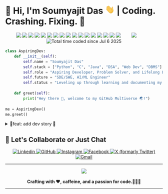 <h1>📢 Hi, I'm Soumyajit Das <img src="https://raw.githubusercontent.com/ABSphreak/ABSphreak/master/gifs/Hi.gif" width="30px"> | Coding. Crashing. Fixing. 🚀</h1>

<img align='right' src='https://user-images.githubusercontent.com/5713670/87202985-820dcb80-c2b6-11ea-9f56-7ec461c497c3.gif' width='100"'>

<p align="center">
<!-- Languages -->
<img src="https://img.shields.io/badge/Python-6A0DAD?style=flat&logo=python&logoColor=white"/>
<img src="https://img.shields.io/badge/C-00599C?style=flat&logo=c&logoColor=white"/>
<img src="https://img.shields.io/badge/Java-228B22?logo=openjdk&logoColor=white"/>
<img src="https://img.shields.io/badge/JavaScript-F7DF1E?style=flat&logo=javascript&logoColor=black"/>

<!-- Web Dev -->
<img src="https://img.shields.io/badge/HTML5-E34F26?style=flat&logo=html5&logoColor=white"/>
<img src="https://img.shields.io/badge/CSS-1572B6?logo=css&logoColor=fff"/>
<img src="https://img.shields.io/badge/Bootstrap-7952B3?style=flat&logo=bootstrap&logoColor=white"/>

<!-- Frameworks -->
<img src="https://img.shields.io/badge/Node.js-339933?style=flat&logo=nodedotjs&logoColor=white"/>
<img src="https://img.shields.io/badge/React-61DAFB?style=flat&logo=react&logoColor=black"/>
<img src="https://img.shields.io/badge/Express.js-000000?style=flat&logo=express&logoColor=white"/>

<!-- DB & Tools -->
<img src="https://img.shields.io/badge/MySQL-4479A1?style=flat&logo=mysql&logoColor=white"/>
<img src="https://img.shields.io/badge/MongoDB-%234ea94b.svg?logo=mongodb&logoColor=white"/>
<img src="https://img.shields.io/badge/Git-F05032?style=flat&logo=git&logoColor=white"/>
<img src="https://img.shields.io/badge/GitHub-181717?style=flat&logo=github&logoColor=white"/>
<img src="https://custom-icon-badges.demolab.com/badge/Visual%20Studio%20Code-0078d7.svg?logo=vsc&logoColor=white"/>

<!-- Learning -->
<img src="https://img.shields.io/badge/DSA-Important-red?style=flat"/>
<!-- <img src="https://img.shields.io/badge/Machine%20Learning-795548?style=flat&logo=scikit-learn&logoColor=white"/> -->

<!-- Others -->
<img src="https://custom-icon-badges.demolab.com/badge/Windows-0078D6?logo=windows11&logoColor=white"/>
<img src="https://wakatime.com/badge/user/a7c49aa5-ad65-4176-bfd5-65724f8c0878.svg" alt="Total time coded since Jul 6 2025"/>
<!--<img src="https://badges.frapsoft.com/os/v1/open-source.svg?v=103/"/>-->
</p>

```python
class AspiringDev:
    def __init__(self):
        self.name = "Soumyajit Das"
        self.stack = ["Python", "C", "Java", "DSA", "Web Dev", "DBMS"]
        self.role = "Aspiring Developer, Problem Solver, and Lifelong Learner"
        self.future = "SDE/SWE, AI/ML Engineer"
        self.status = "Leveling up through learning and documenting my journey..."

    def greet(self):
        print("Hey there 👋, welcome to my GitHub Multiverse 🌏!")

me = AspiringDev()
me.greet()
```

<details>
<summary>📌feat: add dev story 💭</summary>

## ⭕ @CuriousL◌◌p🐜

I'm a Computer Science and Engineering undergrad from Murshidabad College of Engineering and Technology, Berhampore (W.B.), passionate about writing clean code and solving real-world problems.

My journey started with Python scripts fueled by curiosity and caffeine, and now spans full-stack development, AI experiments, and late-night GitHub sessions.

From West Bengal — Where chai brews ideas and code compiles dreams — I’m learning by doing, committing often, and constantly improving.

Always up for collaboration, innovation, and a good debugging challenge.

> **Motto:** “ Break things. Understand deeper. Build stronger ”


## 🎮 Projects I’m Proud Of

🧠 **Time Coded Since 6th Jul, 2025** --> <img src="https://wakatime.com/badge/user/a7c49aa5-ad65-4176-bfd5-65724f8c0878.svg" alt="Total time coded since Jul 6 2025" />
- These aren’t just "fun little projects" — they're logic-powered machines with a soul. 

| Project                          | Idea                                                                  | Status          |
|----------------------------------|-----------------------------------------------------------------------|-----------------|
| ❓ My Final Year Project         | <thinking...>                                                         | ⚠️ Not Started |
| ❤️‍🩹 `CareHive-Clinic`             | Where care meets convenience – book, consult, and heal online         | 🛠️ WIP         |
| 👨🏻‍💻 `My-Portfolio`                | A dev's identity in code – animated, responsive, and resume-ready     | 🛠️ WIP         |
| 😎 `Clairvoyance`                | Because reading may not be for everyone, but hearing is               | ✅ Completed   |
| 📑 `Daily Journal Analyzer`      | How was your day? Tell your new assistant                             | ✅ Completed   |
| ⬇️ `Mark_MyGfG`                  | From GeeksforGeeks to GitHub-ready — markdown in a click              | ✅ Completed   |
| 🐍 `Snake & Ladder`              | Classic dice chaos meets object-oriented code                         | ✅ Completed   |
| 🏏 `1v1 Cricket Game`            | Python meets childhood nostalgia. Guess the number, outsmart the bot  | ✅ Completed   |
<!-- | 👁️ `Face Recognition Attendance` | Who needs proxies when code knows your face?                          | 🔜 Coming Soon | -->


## 🛠️ ToolBelt

```text
Languages   |  Python 🐍, HTML 🕸️, CSS 🎨, JavaScript 🧩, C 💻, Java 📱,
Libraries   |  NumPy 🔢, Pandas 🐼, React 📱, TailwindCSS 🎨, MatPlotLib 📊, OpenCV 👁️,
Frameworks  |  NextJs 📑, ViteJs 📜,
Tools       |  Git 🧬, VS Code 🗃️, Jupiter Notebook 📒
Soft Skills |  Curiosity 🔍, Adaptability 🎭, Consistency 🔁, TemWork 🫱🏻‍🫲🏼, Communication 📢,
```


## 🚧 Building Right Now...

- 🧠 Training brain cells with **DSA Problems**.
- 📚 Practicing **Python, Full Stack Web Dev** and exploring **new technologies** .
- 🔗 Working on **my final year project** in a group.
- 🤖 Dreaming up a future of intelligent systems, scalable software, and real-world ML solutions.

> 🧠 **Fun Fact:** I treat my Git commits like journal entries. Each one has a story.

## 📊  Stats? Here’s the charts...

> _“ Don’t chase stars. Chase commits. ”     – Ancient Git Philosopher_

<p align="center">
  <img width="50%" src="https://github-readme-stats.vercel.app/api?username=soumyajiitdas&theme=radical&show_icons=true&hide_border=true&count_private=true"/>
  <img width="40%" src="https://github-readme-stats.vercel.app/api/top-langs/?username=soumyajiitdas&layout=compact&&show_icons=true&theme=radical&hide_border=true"/>
</p>
<p align="center">
  <img width="92%" src="https://github-profile-summary-cards.vercel.app/api/cards/profile-details?username=soumyajiitdas&theme=radical" />
</p>

## 🧑🏻‍💻 Not Just Coding... Creating.

I don't build projects for the sake of it. I build **experiences**.  
Things that make people go:

 _“ Wait… you made *that* in Python❓ ”_


> “The best way to predict the future is to build it — in Python preferably.”  
> — *Me, probably.*


</details>

## 🍻 Let's Collaborate or Just Chat

<p align=center>
    <a href="https://www.linkedin.com/in/soumyajit4119" target="_blank" rel="noopener noreferrer" title="@soumyajit4119" aria-label="Linkedin - Soumyajit">
        <img src="https://img.shields.io/badge/linkedin-1B6AC6.svg?style=for-the-badge&logo=linkedin&logoColor=white" alt="Linkedin" />
    </a>
    <a href="#" title="@soumyajiitdas" aria-label="GitHub - Soumyajit">
        <img src="https://img.shields.io/badge/GitHub-181717.svg?style=for-the-badge&logo=GitHub&logoColor=white" alt="GitHub" />
    </a>
    <a href="https://instagram.com/soumyajiit_" target="_blank" rel="noopener noreferrer" title="@soumyajiit_" aria-label="Instagram - Soumyajit">
        <img src="https://img.shields.io/badge/Instagram-FF0069.svg?style=for-the-badge&logo=Instagram&logoColor=white" alt="Instagram" />
    </a>
    <a href="https://www.facebook.com/soumyajit4119/" target="_blank" rel="noopener noreferrer" title="@soumyajit4119" aria-label="Facebook - Soumyajit">
        <img src="https://img.shields.io/badge/Facebook-0866FF.svg?style=for-the-badge&logo=Facebook&logoColor=white" alt="Facebook" />
    </a>
    <a href="https://x.com/soumyajiit_" target="_blank" rel="noopener noreferrer" title="@soumyajiit_" aria-label="X - Soumyajit">
        <img src="https://img.shields.io/badge/X-000000.svg?style=for-the-badge&logo=X&logoColor=white" alt="X (formarly Twitter)" />
    </a>
    <a href="mailto:soumyajit302@gmail.com?subject=Hello%20Soumyajit&body=I%20wanted%20to%20reach%20out%20about..." title="soumyajit302@gmail.com" aria-label="Send email to Soumyajit Das">
        <img src="https://img.shields.io/badge/Gmail-EA4335.svg?style=for-the-badge&logo=Gmail&logoColor=white" alt="Gmail" />
    </a>
</p>

---

<p align="center">
  <img width="70%" src="https://quotes-github-readme.vercel.app/api?type=horizontal&theme=dark" />
</p>

<p align="center"><strong>Crafting with ❤️, caffeine, and a passion for code.👨🏻‍💻</strong></p>

---
